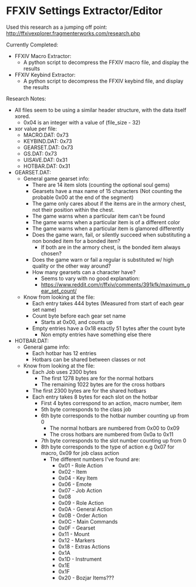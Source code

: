 # FFXIV Settings Extractor/Editor

Used this research as a jumping off point:
    http://ffxivexplorer.fragmenterworks.com/research.php

Currently Completed:
* FFXIV Macro Extractor:
    * A python script to decompress the FFXIV macro file, and display the results
* FFXIV Keybind Extractor:
    * A python script to decompress the FFXIV keybind file, and display the results

Research Notes:
* All files seem to be using a similar header structure, with the data itself xored.
    * 0x04 is an integer with a value of (file_size - 32)
* xor value per file:
    * MACRO.DAT:    0x73
    * KEYBIND.DAT:  0x73
    * GEARSET.DAT:  0x73
    * GS.DAT:       0x73
    * UISAVE.DAT:   0x31
    * HOTBAR.DAT:   0x31
* GEARSET.DAT:
    * General game gearset info:
        * There are 14 item slots (counting the optional soul gems)
        * Gearsets have a max name of 15 characters (Not counting the probable 0x00 at the end of the segment)
        * The game only cares about if the items are in the armory chest, not their position within the chest.
        * The game warns when a particular item can't be found
        * The game warns when a particular item is of a different color
        * The game warns when a particular item is glamored differently
        * Does the game warn, fail, or silently succeed when substituting a non bonded item for a bonded item?
            * If both are in the armory chest, is the bonded item always chosen?
        * Does the game warn or fail a regular is substituted w/ high quality or the other way around?
        * How many gearsets can a character have?
            * Seems to vary with no good explanation:
            * https://www.reddit.com/r/ffxiv/comments/391kfk/maximum_gear_set_count/
    * Know from looking at the file:
        * Each entry takes 444 bytes (Measured from start of each gear set name)
        * Count byte before each gear set name
            * Starts at 0x00, and counts up
        * Empty entries have a 0x18 exactly 51 bytes after the count byte
            * Non empty entries have something else there
* HOTBAR.DAT:
    * General game info:
        * Each hotbar has 12 entries
        * Hotbars can be shared between classes or not
    * Know from looking at the file:
        * Each Job uses 2300 bytes
            * The first 1278 bytes are for the normal hotbars
            * The remaining 1022 bytes are for the cross hotbars
        * The first 2300 bytes are for the shared hotbars
        * Each entry takes 8 bytes for each slot on the hotbar
            * First 4 bytes correspond to an action, macro number, item
            * 5th byte corresponds to the class job
            * 6th byte corresponds to the hotbar number counting up from 0
                * The normal hotbars are numbered from 0x00 to 0x09
                * The cross hotbars are numbered from 0x0a to 0x11
            * 7th byte corresponds to the slot number counting up from 0
            * 8th byte corresponds to the type of action e.g 0x07 for macro, 0x09 for job class action
                * The different numbers I've found are:
                    * 0x01 - Role Action
                    * 0x02 - Item
                    * 0x04 - Key Item
                    * 0x06 - Emote
                    * 0x07 - Job Action
                    * 0x08
                    * 0x09 - Role Action
                    * 0x0A - General Action
                    * 0x0B - Order Action
                    * 0x0C - Main Commands
                    * 0x0F - Gearset
                    * 0x11 - Mount
                    * 0x12 - Markers
                    * 0x18 - Extras Actions
                    * 0x1A
                    * 0x1D - Instrument
                    * 0x1E
                    * 0x1F
                    * 0x20 - Bozjar Items???
                    
